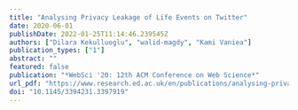 ```yaml
---
title: "Analysing Privacy Leakage of Life Events on Twitter"
date: 2020-06-01
publishDate: 2022-01-25T11:14:46.239545Z
authors: ["Dilara Kekulluoglu", "walid-magdy", "Kami Vaniea"]
publication_types: ["1"]
abstract: ""
featured: false
publication: "*WebSci '20: 12th ACM Conference on Web Science*"
url_pdf: "https://www.research.ed.ac.uk/en/publications/analysing-privacy-leakage-of-life-events-on-twitter"
doi: "10.1145/3394231.3397919"
---
```


